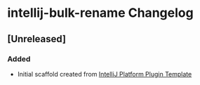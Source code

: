 <!-- Keep a Changelog guide -> https://keepachangelog.com -->

# intellij-bulk-rename Changelog

## [Unreleased]
### Added
- Initial scaffold created from [IntelliJ Platform Plugin Template](https://github.com/JetBrains/intellij-platform-plugin-template)
